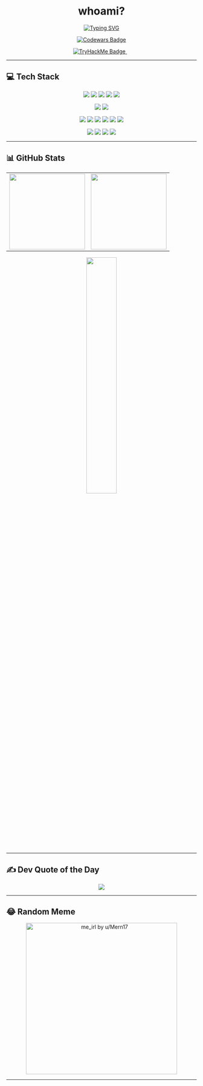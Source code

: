 <h1 align="center"> whoami? </h1>

<!-- <p align="center">
  <a href="https://github.com/rafidghanim">
    <img 
      src="https://avatars.githubusercontent.com/u/132260504?v=4" 
      width="150" 
      style="
        border-radius: 50%;
        border: 3px solid #2f81f7;
      " 
      alt="GitHub Profile Picture"
    />
  </a>
</p> -->

<p align="center">
  <a href="https://git.io/typing-svg">
    <img src="https://readme-typing-svg.herokuapp.com?font=Share+Tech+Mono&pause=1000&color=00E5FF&center=true&vCenter=true&width=480&lines=👾+I'm+a+Student+and+a+Cyber+Security+Enthusiast;⚙️+CTF+Player+|+Living+Darkside;💀+Exploring+The+Art+of+Exploitation" alt="Typing SVG" />
  </a>
</p>
<p align="center">
  <a href="https://www.codewars.com/users/r4f_0x22">
    <img src="https://www.codewars.com/users/r4f_0x22/badges/large" alt="Codewars Badge" />
  </a>
</p>
<p align="center">
  <a href="https://tryhackme.com/p/r4f_0x22">
    <img src="https://tryhackme-badges.s3.amazonaws.com/und3rfl0w.png?update=1" alt="TryHackMe Badge" />
  </a>
  &nbsp;&nbsp;
</p>

---

## 💻 Tech Stack


<p align="center">
  <!-- Languages -->
  <img src="https://img.shields.io/badge/C-%2300599C.svg?style=for-the-badge&logo=c&logoColor=white" />
  <img src="https://img.shields.io/badge/C%2B%2B-%2300599C.svg?style=for-the-badge&logo=c%2B%2B&logoColor=white" />
  <img src="https://img.shields.io/badge/Rust-%23000000.svg?style=for-the-badge&logo=rust&logoColor=white" />
  <img src="https://img.shields.io/badge/Python-3670A0?style=for-the-badge&logo=python&logoColor=ffdd54" />
  <img src="https://img.shields.io/badge/Bash-%23121011.svg?style=for-the-badge&logo=gnu-bash&logoColor=white" />
</p>

<p align="center">
  <!-- Frameworks -->
  <img src="https://img.shields.io/badge/Flask-%23000.svg?style=for-the-badge&logo=flask&logoColor=white" />
  <img src="https://img.shields.io/badge/React-%23000000.svg?style=for-the-badge&logo=react&logoColor=61DAFB" />
</p>

<p align="center">
  <!-- Tools & Platforms -->
  <img src="https://img.shields.io/badge/Linux-FCC624?style=for-the-badge&logo=linux&logoColor=black" />
  <img src="https://img.shields.io/badge/Docker-%230db7ed.svg?style=for-the-badge&logo=docker&logoColor=white" />
  <img src="https://img.shields.io/badge/Kali%20Linux-557C94?style=for-the-badge&logo=kalilinux&logoColor=white" />
  <img src="https://img.shields.io/badge/Burp%20Suite-FF6633?style=for-the-badge&logo=burpsuite&logoColor=white" />
  <img src="https://img.shields.io/badge/Volatility-34495E?style=for-the-badge&logo=code&logoColor=white" />
  <img src="https://img.shields.io/badge/Wireshark-%23167C80.svg?style=for-the-badge&logo=wireshark&logoColor=white" />
</p>

<p align="center">
  <!-- Data & Misc -->
  <img src="https://img.shields.io/badge/Pandas-%23150458.svg?style=for-the-badge&logo=pandas&logoColor=white" />
  <img src="https://img.shields.io/badge/Numpy-%23013243.svg?style=for-the-badge&logo=numpy&logoColor=white" />
  <img src="https://img.shields.io/badge/MySQL-%234479A1.svg?style=for-the-badge&logo=mysql&logoColor=white" />
  <img src="https://img.shields.io/badge/SageMath-1F9D00.svg?style=for-the-badge" />
</p>

---

## 📊 GitHub Stats

<table>
<tr>
  <td>
    <img src="https://github-readme-stats.vercel.app/api?username=rafidghanim&theme=tokyonight&show_icons=true&hide_border=false&count_private=true" height="200"/>
  </td>
  <td>
    <img src="https://github-readme-streak-stats.herokuapp.com/?user=rafidghanim&theme=tokyonight&hide_border=false" height="200"/>
  </td>
</tr>
</table>

<p align="center">
  <img src="https://github-readme-stats.vercel.app/api/top-langs/?username=rafidghanim&theme=tokyonight&layout=compact&hide_border=false" width="40%" />
</p>

---

## ✍️ Dev Quote of the Day

<p align="center">
  <img src="https://quotes-github-readme.vercel.app/api?type=horizontal&theme=radical" />
</p>

---

## 😂 Random Meme

<p align="center">
  <a href="https://redd.it/1mf0lxd" target="_blank">
    <img src="https://i.redd.it/eyn9ymkkmfgf1.png" width="400px" alt="me_irl by u/Mern17" />
  </a>
</p>

---
